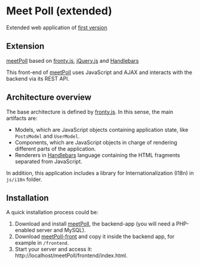 Meet Poll (extended) 
=============
Extended web application of [first version](https://github.com/ivanddios/meetPoll)

## Extension
[meetPoll](https://github.com/ivanddios/meetPoll) based on
[fronty.js](https://github.com/lipido/fronty.js),
[jQuery.js](https://jquery.com/) and [Handlebars](http://handlebarsjs.com/)

This front-end of [meetPoll](https://github.com/ivanddios/meetPoll) uses JavaScript
and AJAX and interacts with the backend via its REST API.

## Architecture overview

The base architecture is defined by
[fronty.js](https://github.com/lipido/fronty.js).  In this sense, the main
artifacts are:

- Models, which are JavaScript objects containing application state, like
  `PostsModel` and `UserModel`.
- Components, which are JavaScript objects in charge of rendering different
  parts of the application.
- Renderers in [Handlebars](http://handlebarsjs.com/) language containing the
  HTML fragments separated from JavaScript.

In addition, this application includes a library for Internationalization (I18n)
in `js/i18n` folder.

## Installation

A quick installation process could be:

1. Download and install [meetPoll](https://github.com/ivanddios/meetPoll), the
   backend-app (you will need a PHP-enabled server and MySQL).
2. Download
[meetPoll-front](https://github.com/ivanddios/meetPoll-front/archive/master.zip) and copy
it inside the backend app, for example in `/frontend`.
3. Start your server and access it: http://localhost/meetPoll/frontend/index.html.
